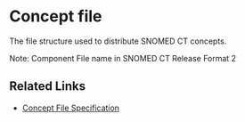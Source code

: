 # Concept file

The file structure used to distribute SNOMED CT concepts.

Note: Component File name in SNOMED CT Release Format 2

## Related Links

* [Concept File Specification](<../../../4 component-release-files-specification/4.2 file-format-specifications/4.2.1-concept-file-specification.md>)
